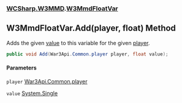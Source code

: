 ### [WCSharp.W3MMD](WCSharp.W3MMD.md 'WCSharp.W3MMD').[W3MmdFloatVar](WCSharp.W3MMD.W3MmdFloatVar.md 'WCSharp.W3MMD.W3MmdFloatVar')

## W3MmdFloatVar.Add(player, float) Method

Adds the given [value](WCSharp.W3MMD.W3MmdFloatVar.Add(War3Api.Common.player,float).md#WCSharp.W3MMD.W3MmdFloatVar.Add(War3Api.Common.player,float).value 'WCSharp.W3MMD.W3MmdFloatVar.Add(War3Api.Common.player, float).value') to this variable for the given [player](WCSharp.W3MMD.W3MmdFloatVar.Add(War3Api.Common.player,float).md#WCSharp.W3MMD.W3MmdFloatVar.Add(War3Api.Common.player,float).player 'WCSharp.W3MMD.W3MmdFloatVar.Add(War3Api.Common.player, float).player').

```csharp
public void Add(War3Api.Common.player player, float value);
```
#### Parameters

<a name='WCSharp.W3MMD.W3MmdFloatVar.Add(War3Api.Common.player,float).player'></a>

`player` [War3Api.Common.player](https://docs.microsoft.com/en-us/dotnet/api/War3Api.Common.player 'War3Api.Common.player')

<a name='WCSharp.W3MMD.W3MmdFloatVar.Add(War3Api.Common.player,float).value'></a>

`value` [System.Single](https://docs.microsoft.com/en-us/dotnet/api/System.Single 'System.Single')